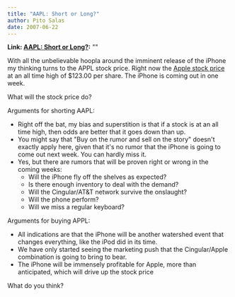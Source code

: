 ```yaml
---
title: "AAPL: Short or Long?"
author: Pito Salas
date: 2007-06-22
---
```


**Link: [AAPL: Short or Long?](None):** ""



With all the unbelievable hoopla around the imminent release of the iPhone my
thinking turns to the APPL stock price. Right now the [Apple stock
price](<http://finance.yahoo.com/q?d=t&s=AAPL>) at an all time high of $123.00
per share. The iPhone is coming out in one week.

What will the stock price do?

Arguments for shorting AAPL:

  * Right off the bat, my bias and superstition is that if a stock is at an all time high, then odds are better that it goes down than up.
  * You might say that "Buy on the rumor and sell on the story" doesn't exactly apply here, given that it's no rumor that the iPhone is going to come out next week. You can hardly miss it.
  * Yes, but there are rumors that will be proven right or wrong in the coming weeks:
    * Will the iPhone fly off the shelves as expected?
    * Is there enough inventory to deal with the demand?
    * Will the Cingular/AT&T network survive the onslaught? 
    * Will the phone perform?
    * Will we miss a regular keyboard?

Arguments for buying APPL:  

  * All indications are that the iPhone will be another watershed event that changes everything, like the iPod did in its time.
  * We have only started seeing the marketing push that the Cingular/Apple combination is going to bring to bear.
  * The iPhone will be immensely profitable for Apple, more than anticipated, which will drive up the stock price

What do you think?


